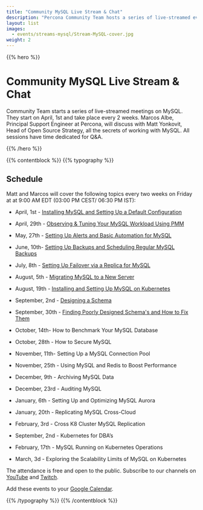 ```yaml
---
title: "Community MySQL Live Stream & Chat"
description: "Percona Community Team hosts a series of live-streamed event on MySQL. You will find out all the secrets of work with that open source database together with the Principal Support Engineer Marcos Albe. The meetings are bi-weekly and start in April. Join us on the sessions and ask your questions to the expert!"
layout: list
images:
  - events/streams-mysql/Stream-MySQL-cover.jpg
weight: 2
---
```


{{% hero %}}

# Community MySQL Live Stream & Chat

Community Team starts a series of live-streamed meetings on MySQL. They start on April, 1st and take place every 2 weeks. Marcos Albe, Principal Support Engineer at Percona, will discuss with Matt Yonkovit, Head of Open Source Strategy, all the secrets of working with MySQL. All sessions have time dedicated for Q&A.

{{% /hero %}}

{{% contentblock %}}
{{% typography %}}

## Schedule

Matt and Marcos will cover the following topics every two weeks on Friday at at 9:00 AM EDT (03:00 PM CEST/ 06:30 PM IST): 

* April, 1st -  [Installing MySQL and Setting Up a Default Configuration](/events/streams-mysql/2022-04-01-install-mysql-setting-up-configuration/)

* April, 29th - [Observing & Tuning Your MySQL Workload Using PMM](/events/streams-mysql/2022-04-15-observing-tuning-your-mysql-workload-using-pmm/)

* May, 27th -  [Setting Up Alerts and Basic Automation for MySQL](/events/streams-mysql/2022-05-27-setting-up-alerts-and-basic-automation-for-mysql/)

* June, 10th- [Setting Up Backups and Scheduling Regular MySQL Backups](/events/streams-mysql/2022-06-10-setting-up-backups-and-scheduling-regular-mysql-backups/)

* July, 8th - [Setting Up Failover via a Replica for MySQL](/events/streams-mysql/2022-07-08-setting-up-failover-via-a-replica-for-mysql/)

* August, 5th - [Migrating MySQL to a New Server](/events/streams-mysql/2022-08-05-migrating-mysql-to-a-new-server/)

* August, 19th - [Installing and Setting Up MySQL on Kubernetes](/events/streams-mysql/2022-08-19-installing-and-setting-up-mysql-on-kubernetes/)

* September, 2nd - [Designing a Schema](/events/streams-mysql/2022-09-02-designing-a-schema/)

* September, 30th -  [Finding Poorly Designed Schema's and How to Fix Them](/events/streams-mysql/2022-09-30-finding-poorly-designed-schema/)

* October, 14th- How to Benchmark Your MySQL Database 

* October, 28th - How to Secure MySQL

* November, 11th- Setting Up a MySQL Connection Pool

* November, 25th - Using MySQL and Redis to Boost Performance 

* December, 9th - Archiving MySQL Data

* December, 23rd - Auditing MySQL 

* January, 6th - Setting Up and Optimizing MySQL Aurora 

* January, 20th - Replicating MySQL Cross-Cloud

* February, 3rd - Cross K8 Cluster MySQL Replication 

* September, 2nd - Kubernetes for DBA’s

* February, 17th - MySQL Running on Kubernetes Operations

* March, 3d - Exploring the Scalability Limits of MySQL on Kubernetes


The attendance is free and open to the public. Subscribe to our channels on [YouTube](https://www.youtube.com/channel/UCLJ0Ok4HeUBrRYF4irturVA) and [Twitch](https://www.twitch.tv/perconacommunity).

Add these events to your [Google Calendar](https://calendar.google.com/event?action=TEMPLATE&tmeid=NWJoaGU5dTM2ZmpqZ3Y1bTR0anBrOGRxN3RfMjAyMjA0MDFUMTMwMDAwWiBmcmVkZWwubWFtaW5kcmFAcGVyY29uYS5jb20&tmsrc=fredel.mamindra%40percona.com&scp=ALL).

{{% /typography %}}
{{% /contentblock %}}